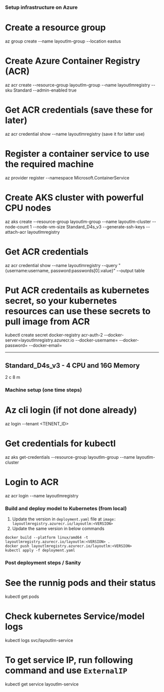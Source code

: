 ### Setup infrastructure on Azure

# Create a resource group
az group create --name layoutlm-group --location eastus

# Create Azure Container Registry (ACR)
az acr create --resource-group layoutlm-group --name layoutlmregistry --sku Standard --admin-enabled true

# Get ACR credentials (save these for later)
az acr credential show --name layoutlmregistry
(save it for latter use)

# Register a container service to use the required machine
az provider register --namespace Microsoft.ContainerService

# Create AKS cluster with powerful CPU nodes
az aks create --resource-group layoutlm-group --name layoutlm-cluster --node-count 1 --node-vm-size Standard_D4s_v3 --generate-ssh-keys --attach-acr layoutlmregistry

# Get ACR credentials
az acr credential show --name layoutlmregistry --query "{username:username, password:passwords[0].value}" --output table


# Put ACR credentails as kubernetes secret, so your kubernetes resources can use these secrets to pull image from ACR
kubectl create secret docker-registry acr-auth-2 --docker-server=layoutlmregistry.azurecr.io --docker-username=<USERNAME> --docker-password=<PASSWORD> --docker-email=<EMAIL>

---
Standard_D4s_v3 - 4 CPU and 16G Memory
---
2 c
8 m

### Machine setup (one time steps)

# Az cli login (if not done already)
az login --tenant <TENENT_ID>

# Get credentials for kubectl
az aks get-credentials --resource-group layoutlm-group --name layoutlm-cluster

# Login to ACR
az acr login --name layoutlmregistry



### Build and deploy model to Kubernetes (from local)

1. Update the version in `deployment.yaml` file at `image: layoutlmregistry.azurecr.io/layoutlm:<VERSION>`
2. Update the same version in below commands

```
docker build --platform linux/amd64 -t layoutlmregistry.azurecr.io/layoutlm:<VERSION> .
docker push layoutlmregistry.azurecr.io/layoutlm:<VERSION>
kubectl apply -f deployment.yaml

```


### Post deployment steps / Sanity

# See the runnig pods and their status
kubectl get pods

# Check kubernetes Service/model logs
kubectl logs svc/layoutlm-service

# To get service IP, run following command and use `ExternalIP`
kubectl get service layoutlm-service